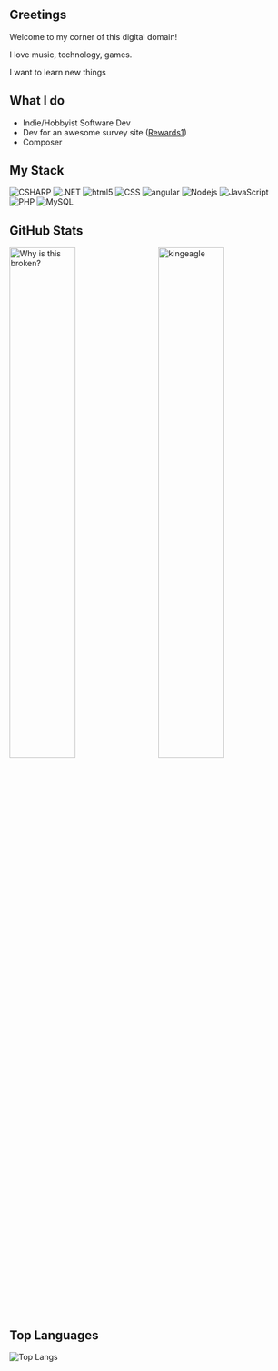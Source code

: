 ## Greetings
Welcome to my corner of this digital domain!

I love music, technology, games.

I want to learn new things

## What I do
* Indie/Hobbyist Software Dev
* Dev for an awesome survey site ([Rewards1](https://www.rewards1.com))
* Composer

## My Stack
<p>
  <img alt="CSHARP" src="https://img.shields.io/badge/-C_Sharp-239128?style=flat-square&logo=csharp&logoColor=white" />
  <img alt=".NET" src="https://img.shields.io/badge/-.NET_Framework-512BD4?style=flat-square&logo=dotnet&logoColor=white" />
  <img alt="html5" src="https://img.shields.io/badge/-HTML5-E34F26?style=flat-square&logo=html5&logoColor=white" />
  <img alt="CSS" src="https://img.shields.io/badge/CSS%20-%231572B6.svg?style=flat-square&logo=css3&logoColor=white" />
  
  <img alt="angular" src="https://img.shields.io/badge/-Angular-DD0031?style=flat-square&logo=angular&logoColor=white" />
  <img alt="Nodejs" src="https://img.shields.io/badge/-Node.js-43853d?style=flat-square&logo=Nodedotjs&logoColor=white" />
  <img alt="JavaScript" src="https://img.shields.io/badge/JavaScript-%23F7DF1E.svg?style=flat-square&logo=javascript&logoColor=black" />
  <img alt="PHP" src="https://img.shields.io/badge/-PHP-777bb4?style=flat-square&logo=php&logoColor=white"/>
  <img alt="MySQL" src="https://img.shields.io/badge/-MySQL-4479A1?style=flat-square&logo=mysql&logoColor=white"/>
</p>

## GitHub Stats
 <img src="https://github-readme-stats.vercel.app/api?username=thekingeagle&show_icons=true&theme=dark" alt="kingeagle" width="48%" align="right"/>
 <img  src="https://workflow.rms0.org/api/stats.php" width="48%" alt="Why is this broken?"/>

## Top Languages

![Top Langs](https://github-readme-stats.vercel.app/api/top-langs/?username=TheKingEagle&layout=compact&theme=dark)
  

<!--
**TheKingEagle/TheKingEagle** is a ✨ _special_ ✨ repository because its `README.md` (this file) appears on your GitHub profile.

Here are some ideas to get you started:

- 🔭 I’m currently working on ...
- 🌱 I’m currently learning ...
- 👯 I’m looking to collaborate on ...
- 🤔 I’m looking for help with ...
- 💬 Ask me about ...
- 📫 How to reach me: ...
- 😄 Pronouns: ...
- ⚡ Fun fact: ...
-->
